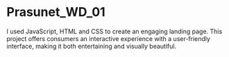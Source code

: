 # Prasunet_WD_01
I used JavaScript, HTML and CSS to create an engaging landing page. This project offers consumers an interactive experience with a user-friendly interface, making it both entertaining and visually beautiful.
